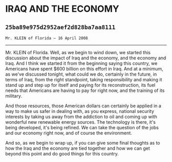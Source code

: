 # IRAQ AND THE ECONOMY
## `25ba89e975d2952aef2d828ba7aa8111`
`Mr. KLEIN of Florida — 16 April 2008`

---


Mr. KLEIN of Florida. Well, as we begin to wind down, we started this 
discussion about the impact of Iraq and the economy, and the economy 
and Iraq. And I think we started it from the beginning saying this 
country, we Americans have spent $600 billion on this effort in Iraq. 
And at a minimum, as we've discussed tonight, what could we do, 
certainly in the future, in terms of Iraq, from the right standpoint, 
taking responsibility and making it stand up and step up for itself and 
paying for its reconstruction, its fuel needs that Americans are having 
to pay for right now, and the training of its military.

And those resources, those American dollars can certainly be applied 
in a way to make us safer in dealing with, as you express, national 
security interests by taking us away from the addiction to oil and 
coming up with wonderful new renewable energy sources. The technology 
is there, it's being developed, it's being refined. We can take the 
question of the jobs and our economy right now, and of course the 
environment.

And so, as we begin to wrap up, if you can give some final thoughts 
as to how the Iraq and the economy are tied together and how we can get 
beyond this point and do good things for this country.